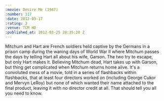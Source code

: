 ```yaml
--- 
:movie: Desire Me (1947)
:number: 117
:date: 2012-03-17
:rating: 3
:venue: TCM HD
:published_at: 2012-03-25 20:35:20 Z
---
```

Mitchum and Hart are French soldiers held captive by the Germans in a prison camp during the waning days of World War II where Mitchum passes the days by telling Hart all about his wife, Garson. The two try to escape, but only Hart makes it. Believing Mitchum dead, Hart takes up with Garson, but thing get complicated when Mitchum returns home alive. It's a convoluted mess of a movie, told in a series of flashbacks within flashbacks, that at least four directors worked on (including  George Cukor and Mervyn LeRoy) but none of which wanted their name attached to the final product, leaving it with no director credit at all. That should tell you all you need to know.